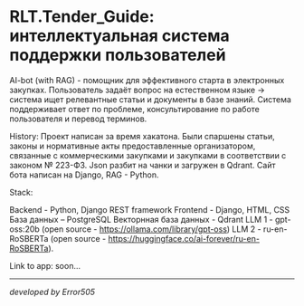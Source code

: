 # RLT.Tender_Guide: интеллектуальная система поддержки пользователей 

AI-bot (with RAG) - помощник для эффективного старта в электронных закупках.
Пользователь задаёт вопрос на естественном языке -> система ищет релевантные статьи и документы в базе знаний.
Система поддерживает ответ по проблеме, консультирование по работе пользователя и перевод терминов.

History: Проект написан за время хакатона. Были спаршены статьи, законы и нормативные акты предоставленные организатором, связанные с коммерческими закупками и закупками в соответствии с законом № 223-ФЗ. Json разбит на чанки и загружен в Qdrant. Сайт бота написан на Django, RAG - Python.

Stack:

Backend - Python, Django REST framework
Frontend - Django, HTML, CSS 
База данных – PostgreSQL 
Векторнная база данных - Qdrant
LLM 1 - gpt-oss:20b (open source - https://ollama.com/library/gpt-oss)
LLM 2 - ru-en-RoSBERTa (open source - https://huggingface.co/ai-forever/ru-en-RoSBERTa).

Link to app: soon...

------------------------------------
*developed by Error505*
